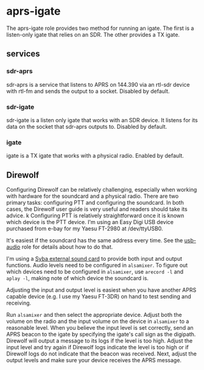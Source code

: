 # aprs-igate

The aprs-igate role provides two method for running an igate. The first is a listen-only igate that relies on an SDR. The other provides a TX igate.

## services

### sdr-aprs

sdr-aprs is a service that listens to APRS on 144.390 via an rtl-sdr device with rtl-fm and sends the output to a socket. Disabled by default.

### sdr-igate

sdr-igate is a listen only igate that works with an SDR device. It listens for its data on the socket that sdr-aprs outputs to. Disabled by default.

### igate

igate is a TX igate that works with a physical radio. Enabled by default.

## Direwolf

Configuring Direwolf can be relatively challenging, especially when working with hardware for the soundcard and a physical radio. There are two primary tasks: configuring PTT and configuring the soundcard. In both cases, the Direwolf user guide is very useful and readers should take its advice.
k
Configuring PTT is relatively straightforward once it is known which device is the PTT device. I'm using an Easy Digi USB device purchased from e-bay for my Yaesu FT-2980 at /dev/ttyUSB0.

It's easiest if the soundcard has the same address every time. See the [usb-audio](../usb-audio) role for details about how to do that.

I'm using a [Syba external sound card](https://www.amazon.com/gp/product/B001MSS6CS/) to provide both input and output functions. Audio levels need to be configured in `alsamixer`. To figure out which devices need to be configured in `alsamixer`, use `arecord -l` and `aplay -l`, making note of which device the soundcard is.

Adjusting the input and output level is easiest when you have another APRS capable device (e.g. I use my Yaesu FT-3DR) on hand to test sending and receiving.

Run `alsamixer` and then select the appropriate device. Adjust both the volume on the radio and the input volume on the device in `alsamixer` to a reasonable level. When you believe the input level is set correctly, send an APRS beacon to the igate by specifying the igate's call sign as the digipath. Direwolf will output a message to its logs if the level is too high. Adjust the input level and try again if Direwolf logs indicate the level is too high or if Direwolf logs do not indicate that the beacon was received. Next, adjust the output levels and make sure your device receives the APRS message.
